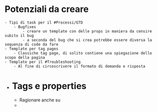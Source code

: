 # Potenziali da creare
	- Tipi di task per il #Processi/GTD
		- Bugfixes
			- creare un template con delle props in maniera da censire subito il bug
			- a seconda del bug che si crea potrebbe essere diversa la sequenza di code da fare
	- Template per tag pages
		- Classiche tag page, di solito contiene una spiegazione dello scopo della pagina
	- Template per il #Troubleshooting
		- Al fine di circoscrivere il formato di domanda e risposta
- # Tags e properties
	- Ragionare anche su
	-